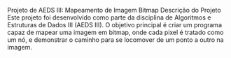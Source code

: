 Projeto de AEDS III: Mapeamento de Imagem Bitmap
Descrição do Projeto
Este projeto foi desenvolvido como parte da disciplina de Algoritmos e Estruturas de Dados III (AEDS III). O objetivo principal é criar um programa capaz de mapear uma imagem em bitmap, onde cada pixel é tratado como um nó, e demonstrar o caminho para se locomover de um ponto a outro na imagem.
